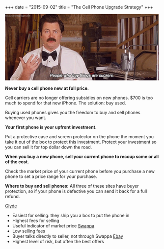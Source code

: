 +++
date = "2015-09-02"
title = "The Cell Phone Upgrade Strategy"
+++

![People Who Buy Things Are Suckers](peoplewhobuythings.gif)

**Never buy a cell phone new at full price.**

Cell carriers are no longer offering subsidies on new phones. $700 is too much
to spend for that new iPhone. The solution: buy used.

Buying used phones gives you the freedom to buy and sell phones whenever you want.

**Your first phone is your upfront investment.**

Put a protective case and screen protector on the phone the moment you take it
out of the box to protect this investment. Protect your investment so you can
sell it for top dollar down the road.

**When you buy a new phone, sell your current phone to recoup some or all of the
cost.**

Check the market price of your current phone before you purchase a new phone to
set a price range for your purchase.

**Where to buy and sell phones:**
All three of these sites have buyer protection, so if your phone is defective
you can send it back for a full refund.

[Glyde](http://glyde.com)
  - Easiest for selling: they ship you a box to put the phone in
  - Highest fees for selling
  - Useful indicator of market price
[Swappa](http://swappa.com)
  - Low selling fees
  - Buyer talks directly to seller, not through Swappa
[Ebay](http://ebay.com)
  - Highest level of risk, but often the best offers
